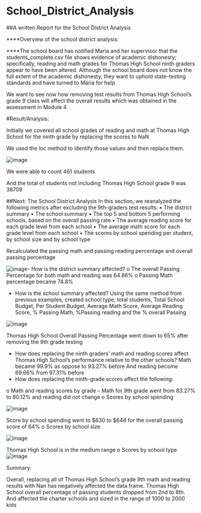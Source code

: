 # School_District_Analysis

##A written Report for the School District Analysis





****Overview of the school district analysis:


****The school board has notified Maria and her supervisor that the students_complete.csv file shows evidence of academic dishonesty; specifically, reading and math grades for Thomas High School ninth graders appear to have been altered. Although the school board does not know the full extent of the academic dishonesty, they want to uphold state-testing standards and have turned to Maria for help

We want to see now how removing test results from Thomas High School’s grade 9 class will affect the overall results which was obtained in the assessment in Module 4



#Result/Analysis:

Initially we covered all school grades of reading and math at Thomas High School for the ninth grade by replacing the scores to NaN

We used the loc method to identify those values and then replace them.
 
![image](https://user-images.githubusercontent.com/100106554/161361476-db15cdca-07cf-474d-86fe-a8cffa5473b9.png)

We were able to count 461 students

And the total of students not including Thomas High School grade 9 was 38709



##Next:
The School District Analysis
In this section, we reanalyzed the following metrics after excluding the 9th-graders test results:
•	The district summary
•	The school summary
•	The top 5 and bottom 5 performing schools, based on the overall passing rate
•	The average reading score for each grade level from each school
•	The average math score for each grade level from each school
•	The scores by school spending per student, by school size and by school type

Recalculated the passing math and passing reading percentage and overall passing percentage

 ![image](https://user-images.githubusercontent.com/100106554/161361494-f04f0034-5258-4d9c-9bb4-58971a8cd067.png)-	How is the district summary affected?
o	The overall Passing Percentage for both math and reading was 64.86%
o	Passing Math percentage became 74.8%

-	How is the school summary affected?
Using the same method from previous examples, created school type, total students, Total School Budget, Per Student Budget, Average Math Score, Average Reading Score, % Passing Math, %Passing reading and the % overall Passing
 
 ![image](https://user-images.githubusercontent.com/100106554/161361507-5cbf9a2b-74a6-46f3-b3ca-eed84d307292.png)

 
 
 
Thomas High School Overall Passing Percentage went down to 65% after removing the 9th grade testing
-	How does replacing the ninth graders’ math and reading scores affect Thomas High School’s performance relative to the other schools?
Math became 99.9% as oppose to 93.27% before
And reading become 69.66% from 97.31% before
-	How does replacing the ninth-grade scores affect the following:

o	Math and reading scores by grade – Math for 9th grade went from 83.27% to 80.12% and reading did not change
o	Scores by school spending

![image](https://user-images.githubusercontent.com/100106554/161361526-e2511d69-dbbd-4792-8e8a-56c309a28484.png)


Score by school spending went to $630 to $644 for the overall passing score of 64%
o	Scores by school size
 
 ![image](https://user-images.githubusercontent.com/100106554/161361537-91fe1d69-c3d1-498f-a14a-7ef0efacbf6a.png)

 
Thomas High School is in the medium range
o	Scores by school type
 ![image](https://user-images.githubusercontent.com/100106554/161361548-94d7be0a-ab9d-4430-93a4-af604c210b75.png)

Summary:

Overall, replacing all of Thomas High School’s grade 9th math and reading results with Nan has negatively affected the data frame. Thomas High School overall percentage of passing students dropped from 2nd to 8th. And affected the charter schools and sized in the range of 1000 to 2000 kids
